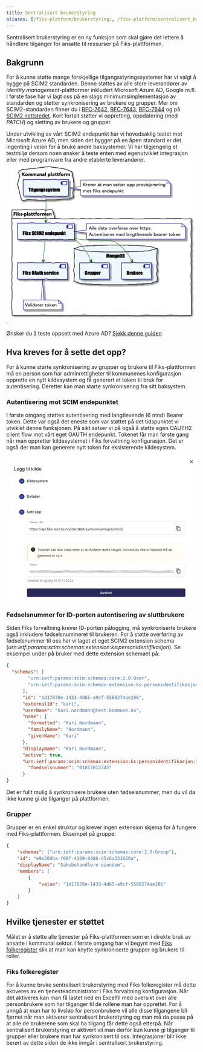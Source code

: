 ```yaml
---
title: Sentralisert brukerstyring
aliases: [/fiks-platform/brukerstyring/, /fiks-platform/sentralisert_brukerstyring/, /fiks-plattform/sentralisertbrukerstyring/]
--- 
```


Sentralisert brukerstyring er en ny funksjon som skal gjøre det lettere å håndtere tilganger for ansatte til ressurser på Fiks-plattformen. 

## Bakgrunn
For å kunne støtte mange forskjellige tilgangsstyringssystemer har vi valgt å bygge på SCIM2 standarden. Denne støttes av alle store leverandører av _identity management_-plattformer inkludert Microsoft Azure AD, Google m.fl. I første fase har vi lagt oss på en slags minimumsimplementasjon av standarden og støtter synkronisering av brukere og grupper. Mer om SCIM2-standarden finner du i [RFC-7642](https://tools.ietf.org/html/rfc7642), [RFC-7643](https://tools.ietf.org/html/rfc7643), [RFC-7644](https://tools.ietf.org/html/rfc7644) og på [SCIM2 nettstedet](http://www.simplecloud.info/). Kort fortalt støtter vi oppretting, oppdatering (med _PATCH_) og sletting av brukere og grupper.  

Under utvikling av vårt SCIM2 endepunkt har vi hovedsaklig testet mot Microsoft Azure AD, men siden det bygger på en åpen standard er det ingenting i veien for å bruke andre baksystemer. Vi har tilgjengelig et testmiljø dersom noen ønsker å teste enten med egenutviklet integrasjon eller med programvare fra andre etablerte leverandører.
![Systemskisse sentralisert brukerstyring](/images/sentralisert_brukerstyring_generell.png). 

Ønsker du å teste oppsett med Azure AD? [Sjekk denne guiden](azure.md)

## Hva kreves for å sette det opp?
For å kunne starte synkronisering av grupper og brukere til Fiks-plattformen må en person som har adminrettigheter til kommunenes konfigurasjon opprette en nytt kildesystem og få generert et token til bruk for autentisering. Deretter kan man starte synkronisering fra sitt baksystem.  

### Autentisering mot SCIM endepunktet
I første omgang støttes autentisering med langtlevende (6 mnd) Bearer token. Dette var også det eneste som var støttet på det tidspunktet vi utviklet denne funksjonen. På sikt satser vi på også å støtte egen OAUTH2 client flow mot vårt eget OAUTH endepunkt. Tokenet får man første gang når man oppretter kildesystemet i Fiks forvaltning konfigurasjon. Det er også der man kan generere nytt token for eksisterende kildesystem.

![Fiks forvaltning brukerstyring ny kildedialog](/images/sd_4.png)

### Fødselsnummer for ID-porten autentisering av sluttbrukere
Siden Fiks forvaltning krever ID-porten pålogging, må synkroniserte brukere også inkludere fødselsnummeret til brukeren. For å støtte overføring av fødselsnummer til oss har vi laget et eget SCIM2 extension schema (_urn:ietf:params:scim:schemas:extension:ks:personidentifikasjon_). Se eksempel under på bruker med dette extension schemaet på: 
```json
{
  "schemas": [
        "urn:ietf:params:scim:schemas:core:2.0:User",
        "urn:ietf:params:scim:schemas:extension:ks:personidentifikasjon:1.0"
      ],
      "id": "1d17878e-1433-4d65-a9cf-5588274ae286",
      "externalId": "kari",
      "userName": "kari.nordmann@test.kommune.no",
      "name": {
        "formatted": "Kari Nordmann",
        "familyName": "Nordmann",
        "givenName": "Kari"
      },
      "displayName": "Kari Nordmann",
      "active": true,
      "urn:ietf:params:scim:schemas:extension:ks:personidentifikasjon:1.0": {
        "foedselsnummer": "01017012345"
      }
}
```
Det er fullt mulig å synkronisere brukere uten fødselsnummer, men du vil da ikke kunne gi de tilganger på plattformen.

### Grupper
Grupper er en enkel struktur og krever ingen extension skjema for å fungere med Fiks-plattformen. Eksempel på gruppe:
```json
{
    "schemas": ["urn:ietf:params:scim:schemas:core:2.0:Group"],
    "id": "e9e30dba-f08f-4109-8486-d5c6a331660a",
    "displayName": "Saksbehandlere eiendom",
    "members": [
        {
            "value": "1d17878e-1433-4d65-a9cf-5588274ae286"
        }
    ]
}
```


## Hvilke tjenester er støttet 
Målet er å støtte alle tjenester på Fiks-plattformen som er i direkte bruk av ansatte i kommunal sektor. I første omgang har vi begynt med [Fiks folkeregister](/tjenester/folkeregister/) slik at man kan knytte synkroniserte grupper og brukere til roller.

### Fiks folkeregister
For å kunne bruke sentralisert brukerstyring med Fiks folkeregister må dette aktiveres av en tjenesteadministrator i Fiks forvaltning konfigurasjon. Når det aktiveres kan man få lastet ned en Excelfil med oversikt over alle personbrukere som har tilganger til de rollene man har opprettet. For å unngå at man har to livsløp for personbrukere vil alle disse tilgangene bli fjernet når man aktiverer sentralisert brukerstyring og man må da passe på at alle de brukerene som skal ha tilgang får dette også etterpå. Når sentralisert brukerstyring er aktivert vil man derfor kun kunne gi tilganger til grupper eller brukere man har synkronisert til oss.
Integrasjoner blir ikke berørt av dette siden de ikke inngår i sentralisert brukerstyring. 